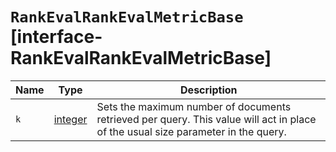 # `RankEvalRankEvalMetricBase` [interface-RankEvalRankEvalMetricBase]

| Name | Type | Description |
| - | - | - |
| `k` | [integer](./integer.md) | Sets the maximum number of documents retrieved per query. This value will act in place of the usual size parameter in the query. |
